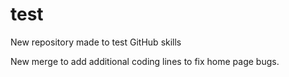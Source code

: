 # test
New repository made to test GitHub skills


New merge to add additional coding lines to fix home page bugs.
